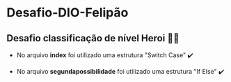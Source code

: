 # Desafio-DIO-Felipão
## Desafio classificação de nível Heroi 🦸‍♀️ 

* No arquivo __index__ foi utilizado uma estrutura "Switch Case" ✔️

* No arquivo __segundapossibilidade__ foi utilizado uma estrutura "If Else" ✔️
